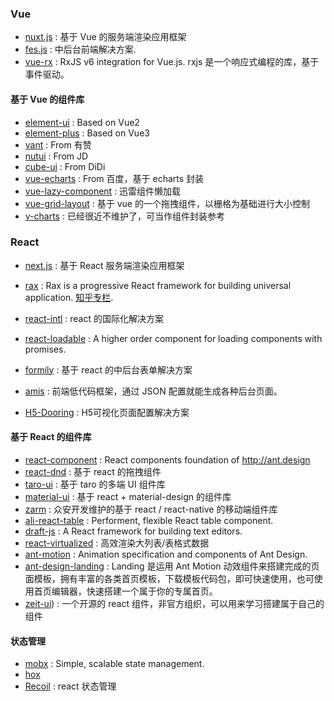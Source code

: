 ### Vue

* [nuxt.js](https://github.com/nuxt/nuxtjs.org) : 基于 Vue 的服务端渲染应用框架
* [fes.js](https://github.com/WeBankFinTech/fes.js) : 中后台前端解决方案.
* [vue-rx](https://github.com/vuejs/vue-rx) : RxJS v6 integration for Vue.js. rxjs 是一个响应式编程的库，基于事件驱动。

#### 基于 Vue 的组件库

* [element-ui](https://github.com/ElemeFE/element) : Based on Vue2
* [element-plus](https://github.com/element-plus/element-plus) : Based on Vue3
* [vant](https://github.com/youzan/vant) : From 有赞
* [nutui](https://github.com/jdf2e/nutui) : From JD
* [cube-ui](https://github.com/didi/cube-ui) : From DiDi
* [vue-echarts](https://github.com/ecomfe/vue-echarts) : From 百度，基于 echarts 封装
* [vue-lazy-component](https://github.com/xunleif2e/vue-lazy-component) : 迅雷组件懒加载
* [vue-grid-layout](https://github.com/jbaysolutions/vue-grid-layout) : 基于 vue 的一个拖拽组件，以栅格为基础进行大小控制
* [v-charts](https://github.com/ElemeFE/v-charts) : 已经很近不维护了，可当作组件封装参考

### React

* [next.js](https://github.com/vercel/next.js) : 基于 React 服务端渲染应用框架
* [rax](https://github.com/alibaba/rax) : Rax is a progressive React framework for building universal application. [知乎专栏](https://zhuanlan.zhihu.com/raxjs).
* [react-intl](https://github.com/yahoo/react-intl) : react 的国际化解决方案
* [react-loadable](https://github.com/jamiebuilds/react-loadable) : A higher order component for loading components with promises.

* [formily](https://github.com/alibaba/formily) : 基于 react 的中后台表单解决方案
* [amis](https://github.com/baidu/amis) : 前端低代码框架，通过 JSON 配置就能生成各种后台页面。
* [H5-Dooring](https://github.com/MrXujiang/h5-Dooring) : H5可视化页面配置解决方案

#### 基于 React 的组件库

* [react-component](https://github.com/react-component) : React components foundation of http://ant.design
* [react-dnd](https://github.com/react-dnd/react-dnd) : 基于 react 的拖拽组件
* [taro-ui](https://github.com/NervJS/taro-ui) : 基于 taro 的多端 UI 组件库
* [material-ui](https://github.com/mui-org/material-ui) : 基于 react + material-design 的组件库
* [zarm](https://github.com/ZhongAnTech/zarm) : 众安开发维护的基于 react / react-native 的移动端组件库
* [ali-react-table](https://github.com/alibaba/ali-react-table) : Performent, flexible React table component.
* [draft-js](https://github.com/facebook/draft-js) : A React framework for building text editors.
* [react-virtualized](https://github.com/bvaughn/react-virtualized) : 高效渲染大列表/表格式数据
* [ant-motion](https://github.com/ant-design/ant-motion) : Animation specification and components of Ant Design.
* [ant-design-landing](https://github.com/ant-design/ant-design-landing) : Landing 是运用 Ant Motion 动效组件来搭建完成的页面模板，拥有丰富的各类首页模板，下载模板代码包，即可快速使用，也可使用首页编辑器，快速搭建一个属于你的专属首页。
* [zeit-ui](https://github.com/zeit-ui/react)) : 一个开源的 react 组件，非官方组织，可以用来学习搭建属于自己的组件

#### 状态管理

* [mobx](https://github.com/mobxjs/mobx) : Simple, scalable state management.
* [hox](https://github.com/umijs/hox)
* [Recoil](https://github.com/facebookexperimental/Recoil) : react 状态管理